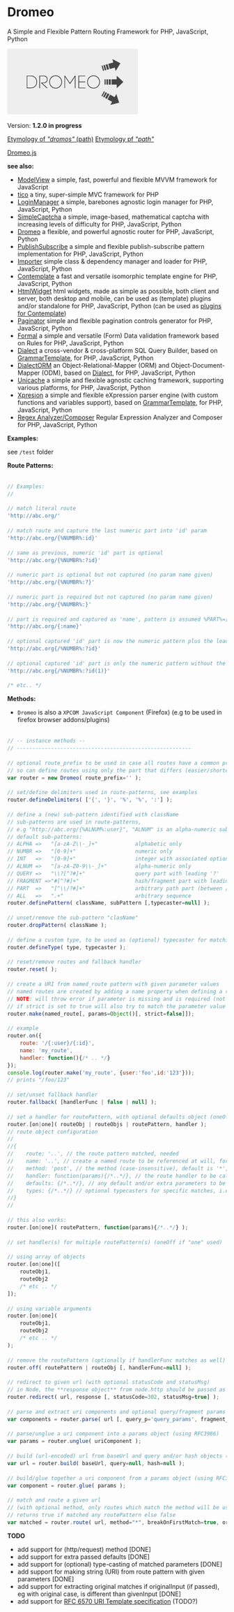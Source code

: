 Dromeo
======

A Simple and Flexible Pattern Routing Framework for PHP, JavaScript, Python


![Dromeo](/dromeo.jpg)


Version: **1.2.0 in progress**


[Etymology of *"dromos"* (path)](https://en.wiktionary.org/wiki/%CE%B4%CF%81%CF%8C%CE%BC%CE%BF%CF%82#Ancient_Greek)
[Etymology pf *"path"*](https://en.wiktionary.org/wiki/path)


[Dromeo.js](https://raw.githubusercontent.com/foo123/Dromeo/master/src/js/Dromeo.js)


**see also:**

* [ModelView](https://github.com/foo123/modelview.js) a simple, fast, powerful and flexible MVVM framework for JavaScript
* [tico](https://github.com/foo123/tico) a tiny, super-simple MVC framework for PHP
* [LoginManager](https://github.com/foo123/LoginManager) a simple, barebones agnostic login manager for PHP, JavaScript, Python
* [SimpleCaptcha](https://github.com/foo123/simple-captcha) a simple, image-based, mathematical captcha with increasing levels of difficulty for PHP, JavaScript, Python
* [Dromeo](https://github.com/foo123/Dromeo) a flexible, and powerful agnostic router for PHP, JavaScript, Python
* [PublishSubscribe](https://github.com/foo123/PublishSubscribe) a simple and flexible publish-subscribe pattern implementation for PHP, JavaScript, Python
* [Importer](https://github.com/foo123/Importer) simple class &amp; dependency manager and loader for PHP, JavaScript, Python
* [Contemplate](https://github.com/foo123/Contemplate) a fast and versatile isomorphic template engine for PHP, JavaScript, Python
* [HtmlWidget](https://github.com/foo123/HtmlWidget) html widgets, made as simple as possible, both client and server, both desktop and mobile, can be used as (template) plugins and/or standalone for PHP, JavaScript, Python (can be used as [plugins for Contemplate](https://github.com/foo123/Contemplate/blob/master/src/js/plugins/plugins.txt))
* [Paginator](https://github.com/foo123/Paginator)  simple and flexible pagination controls generator for PHP, JavaScript, Python
* [Formal](https://github.com/foo123/Formal) a simple and versatile (Form) Data validation framework based on Rules for PHP, JavaScript, Python
* [Dialect](https://github.com/foo123/Dialect) a cross-vendor &amp; cross-platform SQL Query Builder, based on [GrammarTemplate](https://github.com/foo123/GrammarTemplate), for PHP, JavaScript, Python
* [DialectORM](https://github.com/foo123/DialectORM) an Object-Relational-Mapper (ORM) and Object-Document-Mapper (ODM), based on [Dialect](https://github.com/foo123/Dialect), for PHP, JavaScript, Python
* [Unicache](https://github.com/foo123/Unicache) a simple and flexible agnostic caching framework, supporting various platforms, for PHP, JavaScript, Python
* [Xpresion](https://github.com/foo123/Xpresion) a simple and flexible eXpression parser engine (with custom functions and variables support), based on [GrammarTemplate](https://github.com/foo123/GrammarTemplate), for PHP, JavaScript, Python
* [Regex Analyzer/Composer](https://github.com/foo123/RegexAnalyzer) Regular Expression Analyzer and Composer for PHP, JavaScript, Python


**Examples:**

see `/test` folder


**Route Patterns:**

```javascript

// Examples:
//

// match literal route
'http://abc.org/'

// match route and capture the last numeric part into 'id' param
'http://abc.org/{%NUMBR%:id}'

// same as previous, numeric 'id' part is optional
'http://abc.org/{%NUMBR%:?id}'

// numeric part is optional but not captured (no param name given)
'http://abc.org/{%NUMBR%:?}'

// numeric part is required but not captured (no param name given)
'http://abc.org/{%NUMBR%:}'

// part is required and captured as 'name', pattern is assumed %PART%=[^/]+ (capture everything between slashes)
'http://abc.org/{:name}'

// optional captured 'id' part is now the numeric pattern plus the leading '/'
'http://abc.org{/%NUMBR%:?id}'

// optional captured 'id' part is only the numeric pattern without the leading '/', i.e group 1
'http://abc.org{/%NUMBR%:?id(1)}'

/* etc.. */

```


**Methods:**

* `Dromeo` is also a `XPCOM JavaScript Component` (Firefox) (e.g to be used in firefox browser addons/plugins)

```javascript

// -- instance methods --
// --------------------------------------------------------

// optional route_prefix to be used in case all routes have a common prefix
// so can define routes using only the part that differs (easier/shorter code)
var router = new Dromeo( route_prefix='' );

// set/define delimiters used in route-patterns, see examples
router.defineDelimiters( ['{', '}', '%', '%', ':'] );

// define a (new) sub-pattern identified with className
// sub-patterns are used in route-patterns,
// e.g "http://abc.org/{%ALNUM%:user}", "ALNUM" is an alpha-numeric sub-pattern, i.e "[a-zA-Z0-9\\-_]+"
// default sub-patterns:
// ALPHA =>   "[a-zA-Z\\-_]+"            alphabetic only
// NUMBR =>   "[0-9]+"                   numeric only
// INT   =>   "[0-9]+"                   integer with associated optional typecaster
// ALNUM =>   "[a-zA-Z0-9\\-_]+"         alpha-numeric only
// QUERY =>   "\\?[^?#]+"                query part with leading '?'
// FRAGMENT =>"#[^?#]+"                  hash/fragment part with leading '#'
// PART  =>   "[^\\/?#]+"                arbitrary path part (between /../)
// ALL   =>   ".+"                       arbitrary sequence
router.definePattern( className, subPattern [,typecaster=null] );

// unset/remove the sub-pattern "clasName"
router.dropPattern( className );

// define a custom type, to be used as (optional) typecaster for matching parts
router.defineType( type, typecaster );

// reset/remove routes and fallback handler
router.reset( );

// create a URI from named_route pattern with given parameter values
// named routes are created by adding a name property when defining a route
// NOTE: will throw error if parameter is missing and is required (not optional) in the route pattern
// if strict is set to true will also try to match the parameter value based on route pattern type, eg numeric/alphanumeric etc.. and will throw error if pattern test failed
router.make(named_route[, params=Object()[, strict=false]]);

// example
router.on({
    route: '/{:user}/{:id}',
    name: 'my_route',
    handler: function(){/* .. */}
});
console.log(router.make('my_route', {user:'foo',id:'123'}));
// prints "/foo/123"

// set/unset fallback handler
router.fallback( [handlerFunc | false | null] );

// set a handler for routePattern, with optional defaults object (oneOff if "one" used)
router.[on|one]( routeObj | routeObjs | routePattern, handler );
// route object configuration
//
//{
//    route: '..', // the route pattern matched, needed
//    name: '..', // create a named route to be referenced at will, for example in order to create URLs matching the route pattern with given parameters
//    method: 'post', // the method (case-insensitive), default is '*', i.e any, can use array of methods as well, i.e ['get','post']
//    handler: function(params){/*..*/}, // the route handler to be called, needed
//    defaults: {/*..*/}, // any default and/or extra parameters to be used, if missing, and passed to handler, default is {}
//    types: {/*..*/} // optional typecasters for specific matches, i.e INTEGER, STRING, ARRAY, PARAMS or custom, default null
//}
//

// this also works:
router.[on|one]( routePattern, function(params){/*..*/} );

// set handler(s) for multiple routePattern(s) (oneOff if "one" used)

// using array of objects
router.[on|one]([
    routeObj1,
    routeObj2
    /* etc .. */
]);

// using variable arguments
router.[on|one](
    routeObj1,
    routeObj2
    /* etc .. */
);

// remove the routePattern (optionally if handlerFunc matches as well)
router.off( routePattern | routeObj [, handlerFunc=null] );

// redirect to given url (with optional statusCode and statusMsg)
// in Node, the **response object** from node.http should be passed as well
router.redirect( url, response [, statusCode=302, statusMsg=true] );

// parse and extract uri components and optional query/fragment params as objects (using RFC3986)
var components = router.parse( url [, query_p='query_params', fragment_p='fragment_params'] );

// parse/unglue a uri component into a params object (using RFC3986)
var params = router.unglue( uriComponent );

// build (url-encoded) url from baseUrl and query and/or hash objects (using RFC3986)
var url = router.build( baseUrl, query=null, hash=null );

// build/glue together a uri component from a params object (using RFC3986)
var component = router.glue( params );

// match and route a given url
// (with optional method, only routes which match the method will be used),
// returns true if matched any routePattern else false
var matched = router.route( url, method="*", breakOnFirstMatch=true, originalUrl=null, originalKey=null );

```

**TODO**

* add support for (http/request) method [DONE]
* add support for extra passed defaults [DONE]
* add support for (optional) type-casting of matched parameters [DONE]
* add support for making string (URI) from route pattern with given parameters [DONE]
* add support for extracting original matches if originalInput (if passed), eg with original case, is different than givenInput [DONE]
* add support for [RFC 6570 URI Template specification](http://tools.ietf.org/html/rfc6570) (TODO?)
